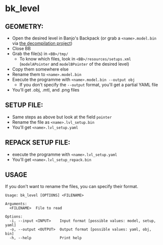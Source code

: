 # bk_level

## GEOMETRY:

* Open the desired level in Banjo's Backpack (or grab a `<name>.model.bin` via [the decompilation project](https://gitlab.com/banjo.decomp/banjo-kazooie))
* Close BB
* Grab the file(s) in `<BB>/tmp/`
	* To know which files, look in `<BB>/resources/setups.xml` (`modelAPointer` and `modelBPointer` of the desired level)
* Copy them somewhere else
* Rename them to `<name>.model.bin`
* Execute the programme with `<name>.model.bin --output obj`
	* If you don't specify the `--output` format, you'll get a partial YAML file
* You'll get .obj, .mtl, and .png files

## SETUP FILE:

* Same steps as above but look at the field `pointer`
* Rename the file as `<name>.lvl_setup.bin`
* You'll get `<name>.lvl_setup.yaml`

## REPACK SETUP FILE:

* execute the programme with `<name>.lvl_setup.yaml`
* You'll get `<name>.lvl_setup_repack.bin`

## USAGE

If you don't want to rename the files, you can specify their format.
```
Usage: bk_level [OPTIONS] <FILENAME>

Arguments:
  <FILENAME>  File to read

Options:
  -i, --input <INPUT>    Input format [possible values: model, setup, yaml]
  -o, --output <OUTPUT>  Output format [possible values: yaml, obj, bin]
  -h, --help             Print help
```
